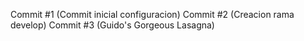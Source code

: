 Commit #1 (Commit inicial configuracion)
Commit #2 (Creacion rama develop)
Commit #3 (Guido's Gorgeous Lasagna)